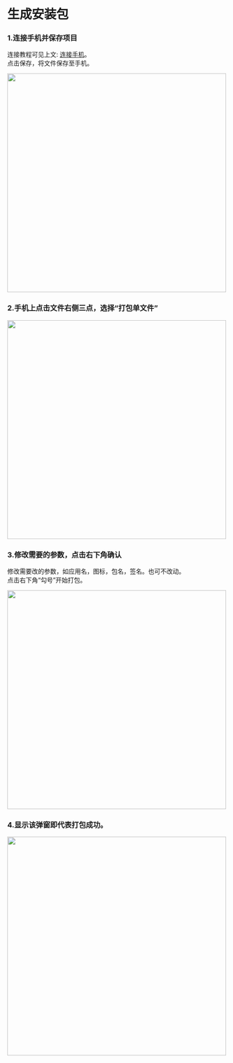 
# 生成安装包

### 1.连接手机并保存项目

连接教程可见上文: [连接手机](start/Connect.md)。  
点击保存，将文件保存至手机。

<img src="docs/source/images/apk_1.jpg" width="500"/>

### 2.手机上点击文件右侧三点，选择“打包单文件”

<img src="docs/source/images/apk_2.jpg" width="500"/>

### 3.修改需要的参数，点击右下角确认

修改需要改的参数，如应用名，图标，包名，签名。也可不改动。  
点击右下角“勾号”开始打包。

<img src="docs/source/images/apk_3.jpg" width="500"/>

### 4.显示该弹窗即代表打包成功。

<img src="docs/source/images/apk_4.jpg" width="500"/>




